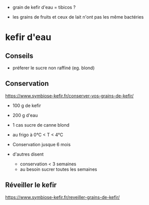 - grain de kefir d'eau = tibicos ?

- les grains de fruits et ceux de lait n'ont pas les même bactéries

# kefir d'eau

## Conseils

- préferer le sucre non raffiné (eg. blond)

## Conservation

https://www.symbiose-kefir.fr/conserver-vos-grains-de-kefir/

- 100 g de kefir
- 200 g d'eau
- 1 cas sucre de canne blond
- au frigo à 0°C < T < 4°C
- Conservation jusque 6 mois


- d'autres disent 
	- conservation < 3 semaines
	- au besoin sucrer toutes les semaines


## Réveiller le kefir

https://www.symbiose-kefir.fr/reveiller-grains-de-kefir/